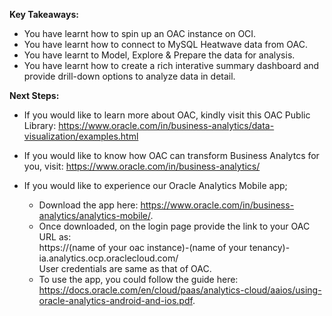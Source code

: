 **Key Takeaways:**
- You have learnt how to spin up an OAC instance on OCI.
- You have learnt how to connect to MySQL Heatwave data from OAC.
- You have learnt to Model, Explore & Prepare the data for analysis.
- You have learnt how to create a rich interative summary dashboard and provide drill-down options to analyze data in detail.

**Next Steps:**

- If you would like to learn more about OAC, kindly visit this OAC Public Library: https://www.oracle.com/in/business-analytics/data-visualization/examples.html

- If you would like to know how OAC can transform Business Analytcs for you, visit: https://www.oracle.com/in/business-analytics/

- If you would like to experience our Oracle Analytics Mobile app; 
  - Download the app here: https://www.oracle.com/in/business-analytics/analytics-mobile/. 
  - Once downloaded, on the login page provide the link to your OAC URL as:  
    https://(name of your oac instance)-(name of your tenancy)-ia.analytics.ocp.oraclecloud.com/  
    User credentials are same as that of OAC.
  - To use the app, you could follow the guide here: https://docs.oracle.com/en/cloud/paas/analytics-cloud/aaios/using-oracle-analytics-android-and-ios.pdf.
